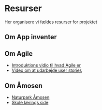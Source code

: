 # Resurser
Her organisere vi fældes resurser for projektet

## Om App inventer 

## Om Agile
* [Introduktions vidio til hvad Agile er](https://youtu.be/Z9QbYZh1YXY)
* [Video om at udarbejde user stories](https://youtu.be/apOvF9NVguA)

## Om Åmosen
* [Naturpark Åmosen](http://naturparkaamosen.dk/)
* [Skole lærings side](http://www.aamose.dk/?moseguide=nej)

